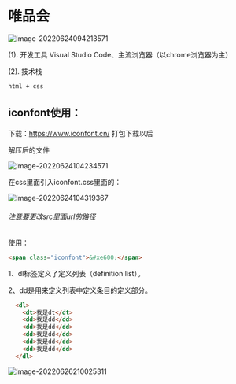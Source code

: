 # 唯品会

![image-20220624094213571](https://trpora-1300527744.cos.ap-chongqing.myqcloud.com/img/image-20220624094213571.png)

(1). 开发工具  Visual Studio Code、主流浏览器（以chrome浏览器为主）

(2). 技术栈

```html
html + css
```



## iconfont使用：

下载：https://www.iconfont.cn/  打包下载以后

解压后的文件

![image-20220624104234571](https://trpora-1300527744.cos.ap-chongqing.myqcloud.com/img/image-20220624104234571.png)

在css里面引入iconfont.css里面的：

![image-20220624104319367](https://trpora-1300527744.cos.ap-chongqing.myqcloud.com/img/image-20220624104319367.png)

###### 注意要更改src里面url的路径

使用：

```html
<span class="iconfont">&#xe600;</span>
```



1、dl标签定义了定义列表（definition list）。

2、dd是用来定义列表中定义条目的定义部分。

```html
  <dl>
	<dt>我是dt</dt>
	<dd>我是dd</dd>
	<dd>我是dd</dd>
	<dd>我是dd</dd>
	<dd>我是dd</dd>
	<dd>我是dd</dd>
  </dl>
```



![image-20220626210025311](https://trpora-1300527744.cos.ap-chongqing.myqcloud.com/img/image-20220626210025311.png)

